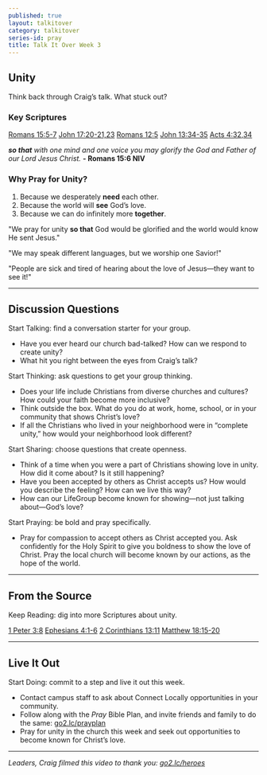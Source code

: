 ```yaml
---
published: true
layout: talkitover
category: talkitover
series-id: pray
title: Talk It Over Week 3
---
```


## Unity
<p class="lead">Think back through Craig’s talk. What stuck out?</p> 

### Key Scriptures 
[Romans 15:5-7](https://www.bible.com/bible/111/rom.15.5-7.niv) [John 17:20-21,23](https://www.bible.com/bible/111/joh.17.20-21,23.niv) [Romans 12:5](https://www.bible.com/bible/111/rom.12.5.niv) [John 13:34-35](https://www.bible.com/bible/111/joh.13.34-35.niv) [Acts 4:32,34](https://www.bible.com/bible/111/act.4.32,34.niv)

_**so that** with one mind and one voice you may glorify the God and Father of our Lord Jesus Christ._ **- Romans 15:6 NIV**

### Why Pray for Unity?
1. Because we desperately **need** each other.   
2. Because the world will **see** God’s love.
3. Because we can do infinitely more **together**.

"We pray for unity **so that** God would be glorified and the world would know He sent Jesus."

"We may speak different languages, but we worship one Savior!"

"People are sick and tired of hearing about the love of Jesus—they want to see it!"

* * *

## Discussion Questions
<p class="lead">Start Talking: find a conversation starter for your group.</p> 

* Have you ever heard our church bad-talked? How can we respond to create unity?
* What hit you right between the eyes from Craig’s talk? 

<p class="lead">Start Thinking: ask questions to get your group thinking.</p> 

* Does your life include Christians from diverse churches and cultures? How could your faith become more inclusive?
* Think outside the box. What do you do at work, home, school, or in your community that shows Christ’s love?
* If all the Christians who lived in your neighborhood were in “complete unity,” how would your neighborhood look different?

<p class="lead">Start Sharing: choose questions that create openness.</p> 

* Think of a time when you were a part of Christians showing love in unity. How did it come about? Is it still happening?
* Have you been accepted by others as Christ accepts us? How would you describe the feeling? How can we live this way?
* How can our LifeGroup become known for showing—not just talking about—God’s love?

<p class="lead">Start Praying: be bold and pray specifically.</p> 

* Pray for compassion to accept others as Christ accepted you. Ask confidently for the Holy Spirit to give you boldness to show the love of Christ. Pray the local church will become known by our actions, as the hope of the world. 

* * *

## From the Source
<p class="lead">Keep Reading: dig into more Scriptures about unity.</p>

[1 Peter 3:8](https://www.bible.com/bible/111/1pe.3.8.niv) [Ephesians 4:1-6](https://www.bible.com/bible/111/eph.4.1-6.niv) [2 Corinthians 13:11](https://www.bible.com/bible/111/2co.13.11.niv) [Matthew 18:15-20](https://www.bible.com/bible/111/mat.18.15-20.niv)

* * *

## Live It Out
<p class="lead">Start Doing: commit to a step and live it out this week.</p>

* Contact campus staff to ask about Connect Locally opportunities in your community.
* Follow along with the _Pray_ Bible Plan, and invite friends and family to do the same: [go2.lc/prayplan](http://go2.lc/prayplan)
* Pray for unity in the church this week and seek out opportunities to become known for Christ’s love.

* * *

_Leaders, Craig filmed this video to thank you: [go2.lc/heroes](http://leaders.lifechurch.tv/you-are-the-heroes/)_
